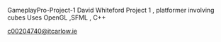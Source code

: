 GameplayPro-Project-1
David Whiteford
Project 1 , platformer involving cubes
Uses OpenGL ,SFML , C++

c00204740@itcarlow.ie
